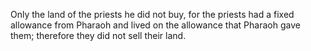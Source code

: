 Only the land of the priests he did not buy, for the priests had a fixed allowance from Pharaoh and lived on the allowance that Pharaoh gave them; therefore they did not sell their land.
